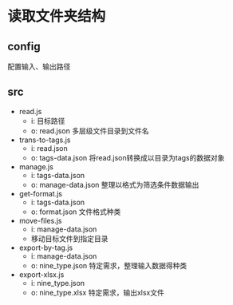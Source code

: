 # 读取文件夹结构

## config

配置输入、输出路径

## src

- read.js
  - i: 目标路径
  - o: read.json 多层级文件目录到文件名
- trans-to-tags.js
  - i: read.json
  - o: tags-data.json 将read.json转换成以目录为tags的数据对象
- manage.js
  - i: tags-data.json
  - o: manage-data.json 整理以格式为筛选条件数据输出
- get-format.js
  - i: tags-data.json
  - o: format.json 文件格式种类
- move-files.js
  - i: manage-data.json
  - 移动目标文件到指定目录
- export-by-tag.js
  - i: manage-data.json
  - o: nine_type.json 特定需求，整理输入数据得种类
- export-xlsx.js
  - i: nine_type.json
  - o: nine_type.xlsx 特定需求，输出xlsx文件
